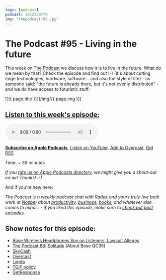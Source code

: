 ```yaml
---
tags: [podcast]
podcast: 1012329770
img: "thepodcast-95.jpg"
---
```


# The Podcast #95 - Living in the future

This week on [The Podcast][p] we discuss how it is to live in the future. What do we mean by that? Check the episode and find out :-) (It's about cutting edge technologies, hardware, software... and also the style of life) - as someone said: "the future is already there, but it's not evenly distributed" - and we do have access to futuristic stuff:

<!--More-->

![{{ page.title }}](/img/{{ page.img }})

## [Listen to this week's episode:][e]

<audio controls>
<source src="https://files.nozbe.com/podcast/095.mp3" type="audio/mpeg">
</audio>

**[Subscribe on Apple Podcasts][i]**, [Listen on YouTube][y], [Add to Overcast][ov], [Get RSS][rss]

Time: ~ 36 minutes

*If you [rate us on Apple Podcasts directory][i], we might give you a shout-out on air! Thanks! :-)*

And if you're new here:

*The Podcast is a weekly podcast chat with [Radek][r] and yours truly (we both work at [Nozbe][n]) about [productivity](/productivity), [business](/business), [books](/books), and whatever else comes to mind… - if you liked this episode, make sure to [check out past episodes](/podcast).*

## Show notes for this episode:

  * [Bose Wireless Headphones Spy on Listeners, Lawsuit Alleges](https://www.macrumors.com/2017/04/20/bose-headphones-spy-listeners-lawsuit-alleges/)
  * [The Podcast 88: Solitude](http://thepodcast.fm/episodes/88) (About Bose QC35)
  * [SkyCash](http://www.skycash.com/)
  * [Overcast](https://overcast.fm/)
  * [Lynda](https://www.lynda.com/)
  * [TGIF policy](https://sliwinski.com/tgif/)
  * [GetResponse](https://www.getresponse.com/)

[ov]: https://overcast.fm/itunes1012329770/the-podcast
[y]: https://michael.gratis/thepodcastyt
[rss]: http://thepodcast.fm/episodes?format=RSS
[e]: http://thepodcast.fm/episodes/95
[p]: https://michael.gratis/thepodcastfm
[n]: https://nozbe.com/?a=mike
[r]: https://michael.gratis/radex
[i]: https://michael.gratis/thepodcast
[o]: https://michael.gratis/ipadonly

[pm]: http://productivemag.com/